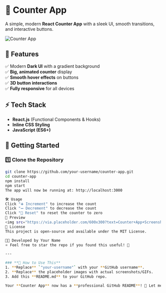 # 🚀 Counter App

A simple, modern **React Counter App** with a sleek UI, smooth transitions, and interactive buttons.  

![Counter App](https://via.placeholder.com/800x400?text=Counter+App+Preview)

## 📌 Features
✅ Modern **Dark UI** with a gradient background  
✅ **Big, animated counter** display  
✅ **Smooth hover effects** on buttons  
✅ **3D button interactions**  
✅ **Fully responsive** for all devices  

## ⚡ Tech Stack
- **React.js** (Functional Components & Hooks)
- **Inline CSS Styling**
- **JavaScript (ES6+)**

## 🚀 Getting Started

### 1️⃣ Clone the Repository
```bash
git clone https://github.com/your-username/counter-app.git
cd counter-app
npm install
npm start
The app will now be running at: http://localhost:3000

🛠️ Usage
Click "➕ Increment" to increase the count
Click "➖ Decrement" to decrease the count
Click "🔄 Reset" to reset the counter to zero
📸 Preview
<img src="https://via.placeholder.com/600x300?text=Counter+App+Screenshot" alt="Counter App Screenshot" width="600">
📜 License
This project is open-source and available under the MIT License.

👨‍💻 Developed by Your Name
⭐ Feel free to star the repo if you found this useful! 🚀

---

### **🔹 How to Use This**
1. **Replace** `"your-username"` with your **GitHub username**.  
2. **Replace** the placeholder images with actual screenshots/GIFs.  
3. Add this **README.md** to your GitHub repo.  

Your **Counter App** now has a **professional GitHub README**! 🚀 Let me know if you need any modifications! 🎯🔥

